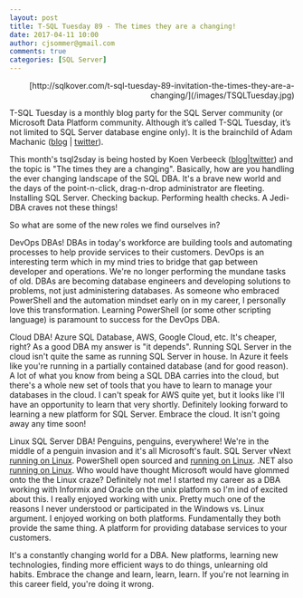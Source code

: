 ```yaml
---
layout: post
title: T-SQL Tuesday 89 - The times they are a changing!
date: 2017-04-11 10:00
author: cjsommer@gmail.com
comments: true
categories: [SQL Server]
---
```


<div style="text-align: right">
[http://sqlkover.com/t-sql-tuesday-89-invitation-the-times-they-are-a-changing/](/images/TSQLTuesday.jpg)
</div>

T-SQL Tuesday is a monthly blog party for the SQL Server community (or Microsoft Data Platform community. Although it’s called T-SQL Tuesday, it’s not limited to SQL Server database engine only). It is the brainchild of Adam Machanic ([blog](http://sqlblog.com/blogs/adam_machanic/) | [twitter](https://twitter.com/AdamMachanic)).

This month's tsql2sday is being hosted by Koen Verbeeck ([blog](http://sqlkover.com/t-sql-tuesday-89-invitation-the-times-they-are-a-changing/)|[twitter](https://twitter.com/Ko_Ver)) and the topic is "The times they are a changing". Basically, how are you handling the ever changing landscape of the SQL DBA. It's a brave new world and the days of the point-n-click, drag-n-drop administrator are fleeting. Installing SQL Server. Checking backup. Performing health checks. A Jedi-DBA craves not these things!

So what are some of the new roles we find ourselves in?

DevOps DBAs! DBAs in today's workforce are building tools and automating processes to help provide services to their customers. DevOps is an interesting term which in my mind tries to bridge that gap between developer and operations. We're no longer performing the mundane tasks of old. DBAs are becoming database engineers and developing solutions to problems, not just administering databases. As someone who embraced PowerShell and the automation mindset early on in my career, I personally love this transformation. Learning PowerShell (or some other scripting language) is paramount to success for the DevOps DBA.

Cloud DBA! Azure SQL Database, AWS, Google Cloud, etc. It's cheaper, right? As a good DBA my answer is "it depends". Running SQL Server in the cloud isn't quite the same as running SQL Server in house. In Azure it feels like you're running in a partially contained database (and for good reason). A lot of what you know from being a SQL DBA carries into the cloud, but there's a whole new set of tools that you have to learn to manage your databases in the cloud. I can't speak for AWS quite yet, but it looks like I'll have an opportunity to learn that very shortly. Definitely looking forward to learning a new platform for SQL Server. Embrace the cloud. It isn't going away any time soon!

Linux SQL Server DBA! Penguins, penguins, everywhere! We're in the middle of a penguin invasion and it's all Microsoft's fault. SQL Server vNext [running on Linux](https://www.microsoft.com/en-us/sql-server/sql-server-vnext-including-Linux). PowerShell open sourced and [running on Linux](https://azure.microsoft.com/en-us/blog/powershell-is-open-sourced-and-is-available-on-linux/). .NET also [running on Linux](https://www.microsoft.com/net/core#linuxredhat). Who would have thought Microsoft would have glommed onto the the Linux craze? Definitely not me! I started my career as a DBA working with Informix and Oracle on the unix platform so I'm ind of excited about this. I really enjoyed working with unix. Pretty much one of the reasons I never understood or participated in the Windows vs. Linux argument. I enjoyed working on both platforms. Fundamentally they both provide the same thing. A platform for providing database services to your customers.

It's a constantly changing world for a DBA. New platforms, learning new technologies, finding more efficient ways to do things, unlearning old habits. Embrace the change and learn, learn, learn. If you're not learning in this career field, you're doing it wrong.